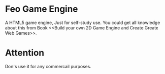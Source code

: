 # Feo Game Engine
A HTML5 game engine, Just for self-study use. You could get all knowledge about this from Book <<Build your own 2D Game Engine and Create Greate Web Games>>.

# Attention
Don's use it for any commercail purposes.
